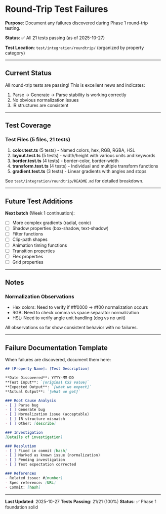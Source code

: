 # Round-Trip Test Failures

**Purpose**: Document any failures discovered during Phase 1 round-trip testing.

**Status**: ✅ All 21 tests passing (as of 2025-10-27)

**Test Location**: `test/integration/roundtrip/` (organized by property category)

---

## Current Status

All round-trip tests are passing! This is excellent news and indicates:
1. Parse → Generate → Parse stability is working correctly
2. No obvious normalization issues
3. IR structures are consistent

---

## Test Coverage

### Test Files (5 files, 21 tests)
1. **color.test.ts** (5 tests) - Named colors, hex, RGB, RGBA, HSL
2. **layout.test.ts** (5 tests) - width/height with various units and keywords
3. **border.test.ts** (4 tests) - border-color, border-width
4. **transform.test.ts** (4 tests) - Individual and multiple transform functions
5. **gradient.test.ts** (3 tests) - Linear gradients with angles and stops

See `test/integration/roundtrip/README.md` for detailed breakdown.

---

## Future Test Additions

**Next batch** (Week 1 continuation):
- [ ] More complex gradients (radial, conic)
- [ ] Shadow properties (box-shadow, text-shadow)
- [ ] Filter functions
- [ ] Clip-path shapes
- [ ] Animation timing functions
- [ ] Transition properties
- [ ] Flex properties
- [ ] Grid properties

---

## Notes

### Normalization Observations
- Hex colors: Need to verify if #ff0000 → #f00 normalization occurs
- RGB: Need to check comma vs space separator normalization
- HSL: Need to verify angle unit handling (deg vs no unit)

All observations so far show consistent behavior with no failures.

---

## Failure Documentation Template

When failures are discovered, document them here:

```markdown
## [Property Name]: [Test Description]

**Date Discovered**: YYYY-MM-DD
**Test Input**: `[original CSS value]`
**Expected Output**: `[what we expect]`
**Actual Output**: `[what we got]`

### Root Cause Analysis
- [ ] Parse bug
- [ ] Generate bug
- [ ] Normalization issue (acceptable)
- [ ] IR structure mismatch
- [ ] Other: [describe]

### Investigation
[Details of investigation]

### Resolution
- [ ] Fixed in commit [hash]
- [ ] Marked as known issue (normalization)
- [ ] Pending investigation
- [ ] Test expectation corrected

### References
- Related issue: #[number]
- Spec reference: [URL]
- Commit: [hash]
```

---

**Last Updated**: 2025-10-27
**Tests Passing**: 21/21 (100%)
**Status**: ✅ Phase 1 foundation solid
